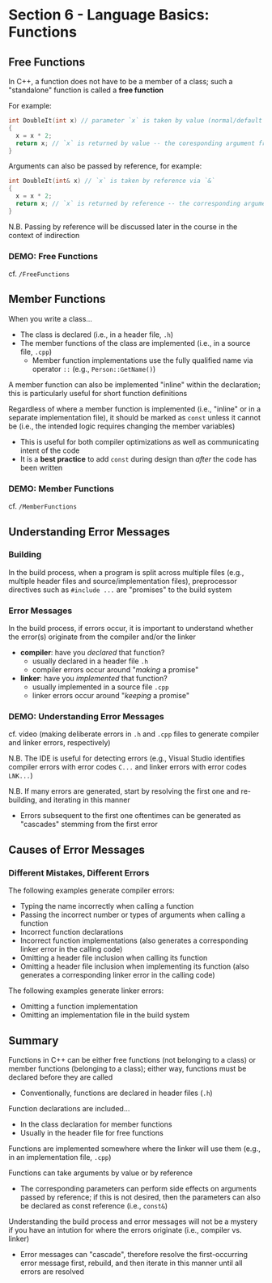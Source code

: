 # Section 6 - Language Basics: Functions

## Free Functions

In C++, a function does not have to be a member of a class; such a "standalone" function is called a **free function** 

For example:
```cpp
int DoubleIt(int x) // parameter `x` is taken by value (normal/default behavior) -- `x` inside of the function body is a copy
{
  x = x * 2;
  return x; // `x` is returned by value -- the coresponding argument from the calling scope is unchanged
}
```

Arguments can also be passed by reference, for example:
```cpp
int DoubleIt(int& x) // `x` is taken by reference via `&`
{
  x = x * 2;
  return x; // `x` is returned by reference -- the corresponding argument from the calling scope is changed
}
```

N.B. Passing by reference will be discussed later in the course in the context of indirection

### **DEMO: Free Functions**

cf. `/FreeFunctions`

## Member Functions

When you write a class...
  * The class is declared (i.e., in a header file, `.h`)
  * The member functions of the class are implemented (i.e., in a source file, `.cpp`)
    * Member function implementations use the fully qualified name via operator `::` (e.g., `Person::GetName()`)

A member function can also be implemented "inline" within the declaration; this is particularly useful for short function definitions

Regardless of where a member function is implemented (i.e., "inline" or in a separate implementation file), it should be marked as `const` unless it cannot be (i.e., the intended logic requires changing the member variables)
  * This is useful for both compiler optimizations as well as communicating intent of the code
  * It is a **best practice** to add `const` during design than *after* the code has been written

### **DEMO: Member Functions**

cf. `/MemberFunctions`

## Understanding Error Messages

### Building

In the build process, when a program is split across multiple files (e.g., multiple header files and source/implementation files), preprocessor directives such as `#include ...` are "promises" to the build system

### Error Messages

In the build process, if errors occur, it is important to understand whether the error(s) originate from the compiler and/or the linker
  * **compiler**: have you *declared* that function?
    * usually declared in a header file `.h`
    * compiler errors occur around "*making* a promise"
  * **linker**: have you *implemented* that function?
    * usually implemented in a source file `.cpp`
    * linker errors occur around "*keeping* a promise"

### **DEMO: Understanding Error Messages**

cf. video (making deliberate errors in `.h` and `.cpp` files to generate compiler and linker errors, respectively)

N.B. The IDE is useful for detecting errors (e.g., Visual Studio identifies compiler errors with error codes `C...` and linker errors with error codes `LNK...`)

N.B. If many errors are generated, start by resolving the first one and re-building, and iterating in this manner
  * Errors subsequent to the first one oftentimes can be generated as "cascades" stemming from the first error

## Causes of Error Messages

### Different Mistakes, Different Errors

The following examples generate compiler errors:
  * Typing the name incorrectly when calling a function
  * Passing the incorrect number or types of arguments when calling a function
  * Incorrect function declarations
  * Incorrect function implementations (also generates a corresponding linker error in the calling code)
  * Omitting a header file inclusion when calling its function
  * Omitting a header file inclusion when implementing its function (also generates a corresponding linker error in the calling code)

The following examples generate linker errors:
  * Omitting a function implementation
  * Omitting an implementation file in the build system

## Summary

Functions in C++ can be either free functions (not belonging to a class) or member functions (belonging to a class); either way, functions must be declared before they are called
  * Conventionally, functions are declared in header files (`.h`)

Function declarations are included...
  * In the class declaration for member functions
  * Usually in the header file for free functions

Functions are implemented somewhere where the linker will use them (e.g., in an implementation file, `.cpp`)

Functions can take arguments by value or by reference
  * The corresponding parameters can perform side effects on arguments passed by reference; if this is not desired, then the parameters can also be declared as const reference (i.e., `const&`)

Understanding the build process and error messages will not be a mystery if you have an intution for where the errors originate (i.e., compiler vs. linker)
  * Error messages can "cascade", therefore resolve the first-occurring error message first, rebuild, and then iterate in this manner until all errors are resolved
